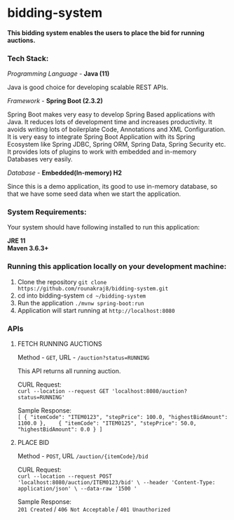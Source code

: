 # bidding-system

#### This bidding system enables the users to place the bid for running auctions.

### Tech Stack:
*Programming Language* - **Java (11)**

Java is good choice for developing scalable REST APIs.

*Framework* - **Spring Boot (2.3.2)**

Spring Boot makes very easy to develop Spring Based applications with Java. 
It reduces lots of development time and increases productivity. 
It avoids writing lots of boilerplate Code, Annotations and XML Configuration. 
It is very easy to integrate Spring Boot Application with its Spring Ecosystem like Spring JDBC, 
Spring ORM, Spring Data, Spring Security etc. It provides lots of plugins to work with embedded and in-memory Databases very easily.

*Database* - **Embedded(In-memory) H2**  

Since this is a demo application, its good to use in-memory database, 
so that we have some seed data when we start the application.

### System Requirements:
Your system should have following installed to run this application:

**JRE 11**  
**Maven 3.6.3+**

### Running this application locally on your development machine:
1. Clone the repository
`git clone https://github.com/rounakraj8/bidding-system.git`
2. cd into bidding-system `cd ~/bidding-system`
3. Run the application `./mvnw spring-boot:run`
4. Application will start running at `http://localhost:8080`

### APIs

1. FETCH RUNNING AUCTIONS  

    Method - `GET`,  URL - `/auction?status=RUNNING`  
    
    This API returns all running auction.  
    
    CURL Request:  
    `curl --location --request GET 'localhost:8080/auction?status=RUNNING'`
    
    Sample Response:  
    `[
         {
             "itemCode": "ITEM0123",
             "stepPrice": 100.0,
             "highestBidAmount": 1100.0
         },   
         {
             "itemCode": "ITEM0125",
             "stepPrice": 50.0,
             "highestBidAmount": 0.0
         }
     ]`
     
2. PLACE BID    

    Method - `POST`,  URL `/auction/{itemCode}/bid` 
      
    CURL Request:  
     `curl --location --request POST 'localhost:8080/auction/ITEM0123/bid' \
      --header 'Content-Type: application/json' \
      --data-raw '1500
      '`   
      
    Sample Response:   
      `201 Created` / `406 Not Acceptable` / `401 Unauthorized`
